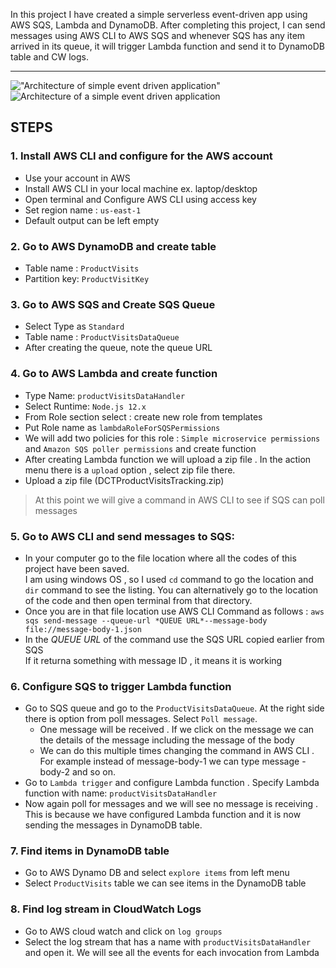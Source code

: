 In this project I have created a simple serverless event-driven app using AWS SQS, Lambda and DynamoDB. 
After completing this project, I can send messages using AWS CLI to AWS SQS and whenever SQS has any 
item arrived in its queue, it will trigger Lambda function and send it to DynamoDB table and CW logs.

---
!["Architecture of simple event driven application"](images/simple_event.drawio.png)
<img title="a title" alt="Architecture of a simple event driven application" src="/images/simple_event.drawio.png">

## **STEPS**
### 1. Install AWS CLI and configure for the AWS account
- Use your account in AWS 
- Install AWS CLI in your local machine ex. laptop/desktop
- Open terminal and Configure AWS CLI using access key 
- Set region name : `us-east-1`
- Default output can be left empty

### 2. Go to AWS DynamoDB and create table 
- Table name : `ProductVisits`
- Partition key: `ProductVisitKey`

### 3. Go to AWS SQS and Create SQS Queue
- Select Type as `Standard`
- Table name : `ProductVisitsDataQueue`
- After creating the queue, note the queue URL
### 4. Go to AWS Lambda and create function
- Type Name: `productVisitsDataHandler`
- Select Runtime: `Node.js 12.x`
- From Role section select : create new role from templates	
- Put Role name as  `lambdaRoleForSQSPermissions`
- We will add two policies for this role : `Simple microservice permissions` and `Amazon SQS poller permissions` and create function
- After creating Lambda function we will upload a zip file . In the action menu there is a `upload` option , select zip file there.
- Upload a zip file (DCTProductVisitsTracking.zip)
> At this point we will give a command in AWS CLI to see if SQS can poll messages 

### 5. Go to AWS CLI and send messages to SQS:
- In your computer go to the file location where all the codes of this project have been saved.  
I am using windows OS , so I used  `cd` command to go the location and `dir` command to see the listing. You can alternatively go to the location of the code and then open terminal from that directory.
- Once you are in that file location use AWS CLI Command as follows : 
`aws sqs send-message --queue-url *QUEUE URL*--message-body file://message-body-1.json`
- In the *QUEUE URL* of the command use the SQS URL copied earlier from SQS  
If it returna something with message ID , it means it is working 
### 6. Configure SQS to trigger Lambda function
- Go to SQS queue and go to the `ProductVisitsDataQueue`. At the right side there is option from poll messages. Select `Poll message`.   
   - One message will be received . If we click on the message we can the details of the message including the message of the body  
   - We can do this multiple times changing the command in AWS CLI . For example instead of message-body-1 we can type message -body-2 and so on.
- Go to `Lambda trigger` and configure Lambda function . Specify Lambda function with name: `productVisitsDataHandler`
- Now again poll for messages and we will see no message is receiving . This is because we have configured Lambda function and it is now sending the messages in DynamoDB table.

### 7. Find items in DynamoDB table 
-  Go to AWS Dynamo DB and select `explore items` from left menu
- Select `ProductVisits` table we can see items in the DynamoDB table 

### 8.	Find log stream in CloudWatch Logs
- Go to AWS cloud watch and click on `log groups`
- Select the log stream that has a name with `productVisitsDataHandler` and open it. We will see all the events for each invocation from Lambda


    
